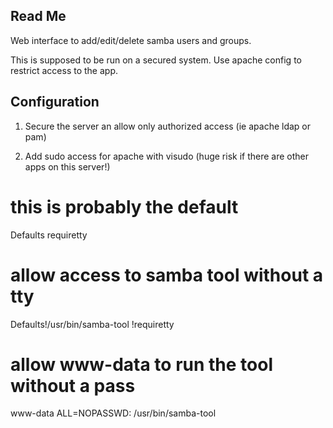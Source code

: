 ## Read Me ##

Web interface to add/edit/delete samba users and groups.

This is supposed to be run on a secured system. Use apache config to restrict access to the app.

## Configuration ##

1. Secure the server an allow only authorized access (ie apache ldap or pam)

2. Add sudo access for apache with visudo (huge risk if there are other apps on this server!)

# this is probably the default
Defaults    requiretty
 
# allow access to samba tool without a tty
Defaults!/usr/bin/samba-tool !requiretty

# allow www-data to run the tool without a pass
www-data ALL=NOPASSWD: /usr/bin/samba-tool

